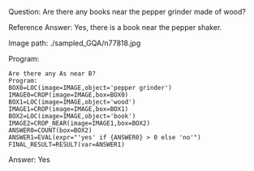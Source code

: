 Question: Are there any books near the pepper grinder made of wood?

Reference Answer: Yes, there is a book near the pepper shaker.

Image path: ./sampled_GQA/n77818.jpg

Program:

```
Are there any As near B?
Program:
BOX0=LOC(image=IMAGE,object='pepper grinder')
IMAGE0=CROP(image=IMAGE,box=BOX0)
BOX1=LOC(image=IMAGE,object='wood')
IMAGE1=CROP(image=IMAGE,box=BOX1)
BOX2=LOC(image=IMAGE,object='book')
IMAGE2=CROP_NEAR(image=IMAGE1,box=BOX2)
ANSWER0=COUNT(box=BOX2)
ANSWER1=EVAL(expr="'yes' if {ANSWER0} > 0 else 'no'")
FINAL_RESULT=RESULT(var=ANSWER1)
```
Answer: Yes

